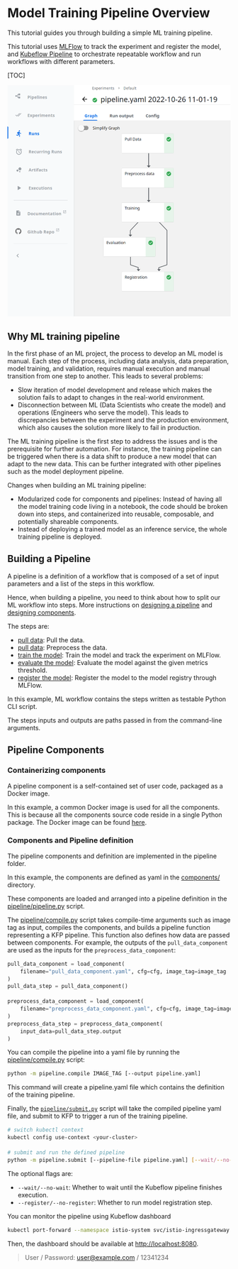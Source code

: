 <h1> Model Training Pipeline Overview </h1>

This tutorial guides you through building a simple ML training pipeline.

This tutorial uses [MLFlow](https://mlflow.org/) to track the experiment and register the model, and [Kubeflow Pipeline](https://www.kubeflow.org/docs/components/pipelines/introduction/) to orchestrate repeatable workflow and run workflows with different parameters.

[TOC]

![Experiment View](img/pipeline-graph.png)

## Why ML training pipeline

In the first phase of an ML project, the process to develop an ML model is manual. Each step of the process, including data analysis, data preparation, model training, and validation, requires manual execution and manual transition from one step to another. This leads to several problems:

- Slow iteration of model development and release which makes the solution fails to adapt to changes in the real-world environment.
- Disconnection between ML (Data Scientists who create the model) and operations (Engineers who serve the model). This leads to discrepancies between the experiment and the production environment, which also causes the solution more likely to fail in production.

The ML training pipeline is the first step to address the issues and is the prerequisite for further automation. For instance, the training pipeline can be triggered when there is a data shift to produce a new model that can adapt to the new data. This can be further integrated with other pipelines such as the model deployment pipeline.

Changes when building an ML training pipeline: 

- Modularized code for components and pipelines: Instead of having all the model training code living in a notebook, the code should be broken down into steps, and containerized into reusable, composable, and potentially shareable components.
- Instead of deploying a trained model as an inference service, the whole training pipeline is deployed.

## Building a Pipeline

A pipeline is a definition of a workflow that is composed of a set of input parameters and a list of the steps in this workflow.

Hence, when building a pipeline, you need to think about how to split our ML workflow into steps. More instructions on [designing a pipeline](https://www.kubeflow.org/docs/components/pipelines/sdk/build-pipeline/#designing-your-pipeline) and [designing components](https://www.kubeflow.org/docs/components/pipelines/sdk/best-practices/).

The steps are:

- [pull data](../training/pull_data.py): Pull the data.
- [pull data](../training/preprocess_data.py): Preprocess the data.
- [train the model](../training/train.py): Train the model and track the experiment on MLFlow.
- [evaluate the model](../training/evaluate.py): Evaluate the model against the given metrics threshold.
- [register the model](../training/register.py): Register the model to the model registry through MLFlow.

In this example, ML workflow contains the steps written as testable Python CLI script.

The steps inputs and outputs are paths passed in from the command-line arguments.

## Pipeline Components

### Containerizing components

A pipeline component is a self-contained set of user code, packaged as a Docker image.

In this example, a common Docker image is used for all the components. This is because all the components source code reside in a single Python package. The Docker image can be found [here](../docker/Dockerfile.train).

### Components and Pipeline definition

The pipeline components and definition are implemented in the pipeline folder.

In this example, the components are defined as yaml in the [components/](../pipeline/components) directory.

These components are loaded and arranged into a pipeline definition in the [pipeline/pipeline.py](../pipeline/pipeline.py) script.

The [pipeline/compile.py](../pipeline/compile.py) script takes compile-time arguments such as image tag as input, compiles the components, and builds a pipeline function representing a KFP pipeline.
This function also defines how data are passed between components. For example, the outputs of the `pull_data_component` are used as the inputs for the `preprocess_data_component`:

```python
pull_data_component = load_component(
    filename="pull_data_component.yaml", cfg=cfg, image_tag=image_tag
)
pull_data_step = pull_data_component()

preprocess_data_component = load_component(
    filename="preprocess_data_component.yaml", cfg=cfg, image_tag=image_tag
)
preprocess_data_step = preprocess_data_component(
    input_data=pull_data_step.output
)
```

You can compile the pipeline into a yaml file by running the [pipeline/compile.py](../pipeline/compile.py) script:

```bash
python -m pipeline.compile IMAGE_TAG [--output pipeline.yaml]
```

This command will create a pipeline.yaml file which contains the definition of the training pipeline.

Finally, the [`pipeline/submit.py`](../pipeline/submit.py) script will take the compiled pipeline yaml file, and submit to KFP to trigger a run of the training pipeline.

```bash
# switch kubectl context
kubectl config use-context <your-cluster>

# submit and run the defined pipeline
python -m pipeline.submit [--pipeline-file pipeline.yaml] [--wait/--no-wait] [--register/--no-register]
```

The optional flags are:

- `--wait/--no-wait`: Whether to wait until the Kubeflow pipeline finishes execution.
- `--register/--no-register`: Whether to run model registration step.

You can monitor the pipeline using Kubeflow dashboard

```bash
kubectl port-forward --namespace istio-system svc/istio-ingressgateway 8080:80
```

Then, the dashboard should be available at [http://localhost:8080](http://localhost:8080).

> User / Password: user@example.com / 12341234
